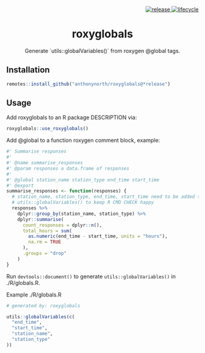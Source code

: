 <p align="right">
  <a href="https://github.com/anthonynorth/roxyglobals/releases/latest">
    <img src="https://img.shields.io/github/v/release/anthonynorth/roxyglobals?sort=semver&style=flat-square" alt="release">
  </a>
  <a href="https://www.tidyverse.org/lifecycle/#experimental">
    <img src="https://img.shields.io/badge/lifecycle-experimental-orange?style=flat-square" alt="lifecycle" />
  </a>
</p>

<h1 align="center">roxyglobals</h1>

<p align="center">
  Generate `utils::globalVariables()` from roxygen @global tags.
</p>

## Installation

```r
remotes::install_github("anthonynorth/roxyglobals@*release")
```

## Usage

Add roxyglobals to an R package DESCRIPTION via:

```r
roxyglobals::use_roxyglobals()
```

Add @global to a function roxygen comment block, example:

```r
#' Summarise responses
#'
#' @name summarise_responses
#' @param responses a data.frame of responses
#'
#' @global station_name station_type end_time start_time
#' @export
summarise_responses <- function(responses) {
  # station_name, station_type, end_time, start_time need to be added to 
  # utils::globalVariables() to keep R CMD CHECK happy
  responses %>%
    dplyr::group_by(station_name, station_type) %>%
    dplyr::summarise(
      count_responses = dplyr::n(),
      total_hours = sum(
        as.numeric(end_time - start_time, units = "hours"),
        na.rm = TRUE
      ),
      .groups = "drop"
    )
}
```

Run `devtools::document()` to generate `utils::globalVariables()` in ./R/globals.R.

Example ./R/globals.R

```r
# generated by: roxyglobals

utils::globalVariables(c(
  "end_time",
  "start_time",
  "station_name",
  "station_type"
))
```
